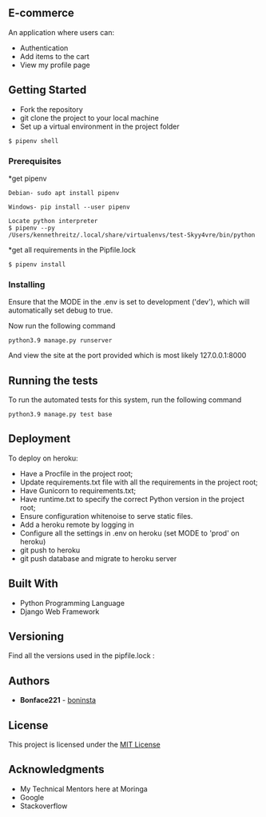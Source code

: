 ## E-commerce
An application where users can:
*   Authentication
*   Add items to the cart
*   View my profile page 


## Getting Started

*   Fork the repository
*   git clone the project to your local machine
*   Set up a virtual environment in the project folder
```
$ pipenv shell
```

### Prerequisites

*get pipenv

```
Debian- sudo apt install pipenv
```
```
Windows- pip install --user pipenv
```
```
Locate python interpreter
$ pipenv --py
/Users/kennethreitz/.local/share/virtualenvs/test-Skyy4vre/bin/python
```


*get all requirements in the Pipfile.lock

```
$ pipenv install
```

### Installing

Ensure that the MODE in the .env is set to development ('dev'), which will automatically set debug to true.

Now run the following command

```
python3.9 manage.py runserver
```

And view the site at the port provided which is most likely 127.0.0.1:8000

## Running the tests

To run the automated tests for this system, run the following command

```
python3.9 manage.py test base

```

## Deployment

To deploy on heroku:
*   Have a Procfile in the project root;
*   Update requirements.txt file with all the requirements in the project root;
*   Have Gunicorn to requirements.txt;
*   Have runtime.txt to specify the correct Python version in the project root;
*   Ensure configuration whitenoise to serve static files.
*   Add a heroku remote by logging in
*   Configure all the settings in .env on heroku (set MODE to 'prod' on heroku)
*   git push to heroku
*   git push database and migrate to heroku server

## Built With

* Python Programming Language
* Django Web Framework

## Versioning

Find all the versions used in the pipfile.lock :


## Authors

* **Bonface221**  - [boninsta](https://github.com/bonface221/E-commerce)


## License

This project is licensed under the [MIT License](./LICENSE)

## Acknowledgments

* My Technical Mentors here at Moringa
* Google
* Stackoverflow
